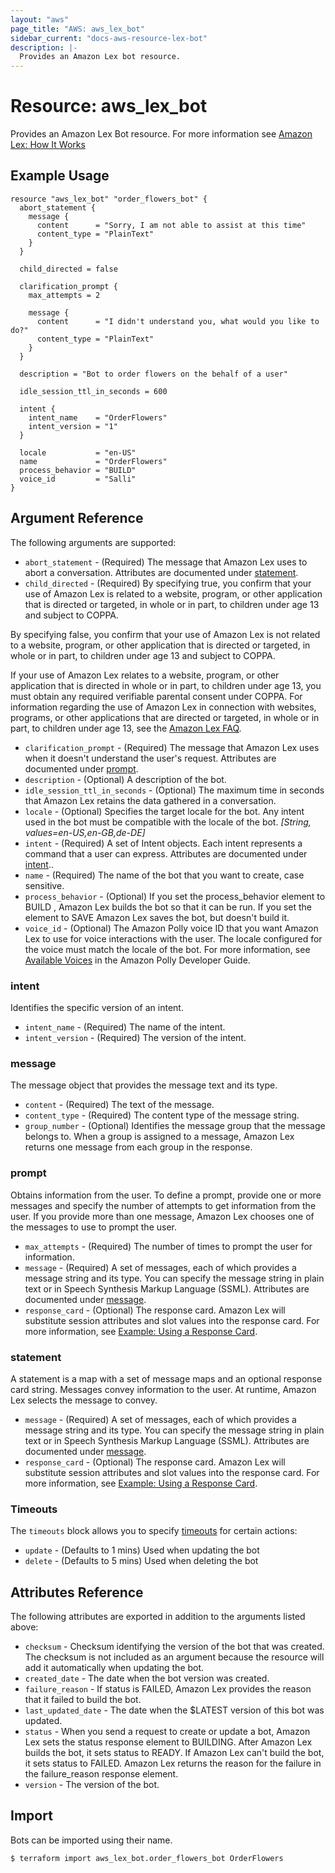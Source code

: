 ```yaml
---
layout: "aws"
page_title: "AWS: aws_lex_bot"
sidebar_current: "docs-aws-resource-lex-bot"
description: |-
  Provides an Amazon Lex bot resource.
---
```


# Resource: aws_lex_bot

Provides an Amazon Lex Bot resource. For more information see
[Amazon Lex: How It Works](https://docs.aws.amazon.com/lex/latest/dg/how-it-works.html)

## Example Usage

```hcl
resource "aws_lex_bot" "order_flowers_bot" {
  abort_statement {
    message {
      content      = "Sorry, I am not able to assist at this time"
      content_type = "PlainText"
    }
  }

  child_directed = false

  clarification_prompt {
    max_attempts = 2

    message {
      content      = "I didn't understand you, what would you like to do?"
      content_type = "PlainText"
    }
  }

  description = "Bot to order flowers on the behalf of a user"

  idle_session_ttl_in_seconds = 600

  intent {
    intent_name    = "OrderFlowers"
    intent_version = "1"
  }

  locale           = "en-US"
  name             = "OrderFlowers"
  process_behavior = "BUILD"
  voice_id         = "Salli"
}
```

## Argument Reference

The following arguments are supported:

* `abort_statement` - (Required) The message that Amazon Lex uses to abort a conversation. Attributes 
are documented under [statement](#statement).
* `child_directed` - (Required) By specifying true, you confirm that your use of Amazon Lex is related 
to a website, program, or other application that is directed or targeted, in whole or in part, to 
children under age 13 and subject to COPPA.

By specifying false, you confirm that your use of Amazon Lex is not related to a website, program, or 
other application that is directed or targeted, in whole or in part, to children under age 13 and 
subject to COPPA.

If your use of Amazon Lex relates to a website, program, or other application that is directed in 
whole or in part, to children under age 13, you must obtain any required verifiable parental consent 
under COPPA. For information regarding the use of Amazon Lex in connection with websites, programs, 
or other applications that are directed or targeted, in whole or in part, to children under age 13, 
see the [Amazon Lex FAQ](https://aws.amazon.com/lex/faqs#data-security).
* `clarification_prompt` - (Required) The message that Amazon Lex uses when it doesn't understand the 
user's request. Attributes are documented under [prompt](#prompt).
* `description` - (Optional) A description of the bot.
* `idle_session_ttl_in_seconds` - (Optional) The maximum time in seconds that Amazon Lex retains the 
data gathered in a conversation.
* `locale` - (Optional) Specifies the target locale for the bot. Any intent used in the bot must be 
compatible with the locale of the bot. *[String, values=en-US,en-GB,de-DE]*
* `intent` - (Required) A set of Intent objects. Each intent represents a command that a user can 
express. Attributes are documented under [intent](#intent-1)..
* `name` - (Required) The name of the bot that you want to create, case sensitive.
* `process_behavior` - (Optional) If you set the process_behavior element to BUILD , Amazon Lex builds 
the bot so that it can be run. If you set the element to SAVE Amazon Lex saves the bot, but doesn't build it.
* `voice_id` - (Optional) The Amazon Polly voice ID that you want Amazon Lex to use for voice 
interactions with the user. The locale configured for the voice must match the locale of the bot. For 
more information, see [Available Voices](http://docs.aws.amazon.com/polly/latest/dg/voicelist.html) 
in the Amazon Polly Developer Guide.

### intent

Identifies the specific version of an intent.

* `intent_name` - (Required) The name of the intent.
* `intent_version` - (Required) The version of the intent.

### message

The message object that provides the message text and its type.

* `content` - (Required) The text of the message.
* `content_type` - (Required) The content type of the message string.
* `group_number` - (Optional) Identifies the message group that the message belongs to. When a group 
is assigned to a message, Amazon Lex returns one message from each group in the response.

### prompt

Obtains information from the user. To define a prompt, provide one or more messages and specify the
number of attempts to get information from the user. If you provide more than one message, Amazon
Lex chooses one of the messages to use to prompt the user.

* `max_attempts` - (Required) The number of times to prompt the user for information.
* `message` - (Required) A set of messages, each of which provides a message string and its type. 
You can specify the message string in plain text or in Speech Synthesis Markup Language (SSML). 
Attributes are documented under [message](#message-2).
* `response_card` - (Optional) The response card. Amazon Lex will substitute session attributes and 
slot values into the response card. For more information, see 
[Example: Using a Response Card](https://docs.aws.amazon.com/lex/latest/dg/ex-resp-card.html).

### statement

A statement is a map with a set of message maps and an optional response card string. Messages
convey information to the user. At runtime, Amazon Lex selects the message to convey.

* `message` - (Required) A set of messages, each of which provides a message string and its type. You 
can specify the message string in plain text or in Speech Synthesis Markup Language (SSML). Attributes 
are documented under [message](#message-2).
* `response_card` - (Optional) The response card. Amazon Lex will substitute session attributes and 
slot values into the response card. For more information, see
[Example: Using a Response Card](https://docs.aws.amazon.com/lex/latest/dg/ex-resp-card.html).

### Timeouts

The `timeouts` block allows you to specify [timeouts](https://www.terraform.io/docs/configuration/resources.html#timeouts) for certain actions:

* `update` - (Defaults to 1 mins) Used when updating the bot
* `delete` - (Defaults to 5 mins) Used when deleting the bot

## Attributes Reference

The following attributes are exported in addition to the arguments listed above:

* `checksum` - Checksum identifying the version of the bot that was created. The checksum is not 
included as an argument because the resource will add it automatically when updating the bot.
* `created_date` - The date when the bot version was created.
* `failure_reason` - If status is FAILED, Amazon Lex provides the reason that it failed to build the bot.
* `last_updated_date` - The date when the $LATEST version of this bot was updated.
* `status` - When you send a request to create or update a bot, Amazon Lex sets the status response 
element to BUILDING. After Amazon Lex builds the bot, it sets status to READY. If Amazon Lex can't 
build the bot, it sets status to FAILED. Amazon Lex returns the reason for the failure in the 
failure_reason response element.
* `version` - The version of the bot.

## Import

Bots can be imported using their name.

```
$ terraform import aws_lex_bot.order_flowers_bot OrderFlowers
```
